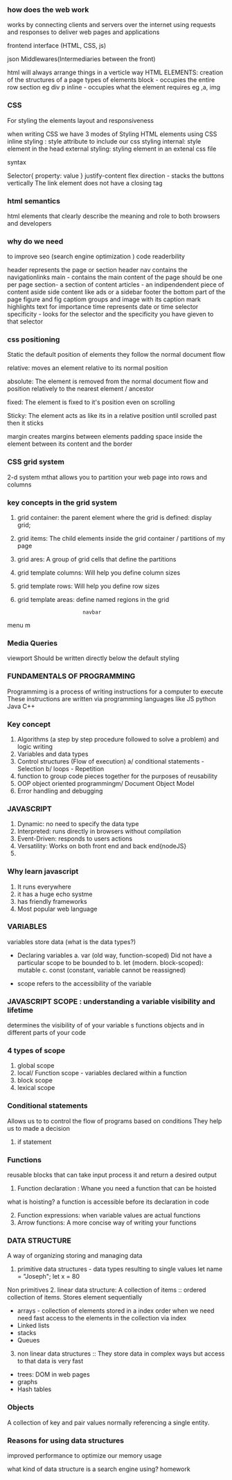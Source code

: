 ### how does the web work
works by connecting clients and servers over the internet using requests and responses to deliver web pages and applications

frontend interface (HTML, CSS, js)

json
Middlewares(Intermediaries between the front)



html will always arrange things in a verticle way
HTML ELEMENTS: creation of the structures of a page
types of elements
block - occupies the entire row section eg div p
inline - occupies what the element requires eg ,a, img

### CSS
For styling the elements
layout and responsiveness

when writing CSS we have 3 modes of Styling HTML elements using CSS
inline styling : style attribute to include our css styling
internal: style element in the head 
external styling: styling element in an extenal css file

syntax

Selector{
    property: value
}
justify-content
flex direction - stacks the buttons vertically
The link element does not have a closing tag

### html semantics
html elements that clearly describe the meaning and role to both browsers and developers
### why do we need
to improve seo (search engine optimization )
code readerbility

header represents the page or section header
nav contains the navigationlinks
main - contains the main content of the page should be one per page
section- a section of content
articles - an indipendendent piece of content
aside side content like ads or a sidebar
footer the bottom part of the page
figure and fig captiom groups and image with its caption
mark highlights text for importance
time represents date or time
selector specificity - looks for the selector and the specificity you have gieven to that selector


### css positioning

Static the default position of elements they follow the normal document flow

relative: moves an element relative to its normal position

absolute: The element is removed from the normal document flow and position relatively to the nearest element / ancestor

fixed: The element is fixed to it's position even on scrolling

Sticky: The element acts as like its in a relative position until scrolled past then it sticks

margin creates margins between elements
padding space inside the element between its content and the border

### CSS grid system
2-d system mthat allows you to partition your web page into rows and columns
### key concepts in the grid system
1. grid container: the parent element where the grid is defined: display grid;

2. grid items: The child elements inside the grid container / partitions of my page
3. grid ares: A group of grid cells that define the partitions
4. grid template columns: Will help you define column sizes
5. grid template rows: Will help you define row sizes
6. grid template areas: define named regions in the grid

                            navbar
menu                                                                       m           

### Media Queries
viewport
Should be written directly below the default styling

### FUNDAMENTALS OF PROGRAMMING
Programmimg is a process of writing instructions for a computer to execute 
These instructions are written via programming languages like JS python Java C++

### Key  concept
1. Algorithms (a step by step procedure followed to solve a problem) and logic writing
2. Variables and data types
3. Control structures (Flow of execution)
    a/ conditional statements - Selection 
    b/ loops - Repetition
 4. function to group code pieces together for the purposes of reusability
 5. OOP object oriented programmingm/ Document Object Model
 6. Error handling and debugging

 ### JAVASCRIPT
 1. Dynamic: no need to specify the data type
 2. Interpreted: runs directly in browsers without compilation
 3. Event-Driven: responds to users actions
 4. Versatility: Works on both front end and back end{nodeJS}
 5.
 
 ### Why learn javascript
  1. It runs everywhere
  2. it has a huge echo systme
  3. has friendly frameworks
  4. Most popular web language

  ### VARIABLES
  variables store data (what is the data types?)

  - Declaring variables 
  a. var (old way, function-scoped)
  Did not have a particular scope to be bounded to 
  b. let (modern. block-scoped): mutable
  c. const (constant, variable cannot be reassigned)

  - scope refers to the accessibility of the variable

  ### JAVASCRIPT SCOPE : understanding a variable visibility and lifetime
  determines the visibility of of your variable s functions objects and in different parts of your code

  ### 4 types of scope

  1. global scope
  2. local/ Function scope - variables declared within a function
  3. block scope
  4. lexical scope

### Conditional statements
Allows us to to control the flow of programs based on conditions
They help us to made a decision

1. if statement


### Functions
reusable blocks that can take input process it and return a desired output

1. Function declaration : Whane you need a function that can be hoisted

what is hoisting? a function is accessible before its declaration in code

2. Function expressions: when variable values are actual functions
3. Arrow functions: A more concise way  of writing your functions

###  DATA STRUCTURE
A way of organizing storing and managing data

1. primitive data structures - data types resulting to single values
let name = "Joseph";
let x = 80

Non primitives
2. linear data structure: A collection of items :: ordered collection of items. Stores element sequentially
- arrays - collection of elements stored in a index order
when we need need fast access to the elements in the collection via index
- Linked lists
- stacks
- Queues
3. non linear data structures :: They store data in complex ways but access to that data is very fast
- trees: DOM in web pages
- graphs
- Hash tables

### Objects
A collection of key and pair values normally referencing a single entity.

### Reasons for using data structures
improved performance
to optimize our memory usage

what kind of data structure is a search engine using? homework